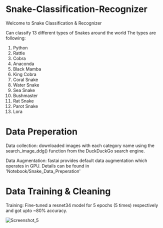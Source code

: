 # Snake-Classification-Recognizer
Welcome to Snake Classification & Recognizer

Can classify 13 different types of Snakes around the world
The types are following:

1. Python
2. Rattle
3. Cobra
4. Anaconda
5. Black Mamba
6. King Cobra
7. Coral Snake
8. Water Snake
9. Sea Snake
10. Bushmaster
11. Rat Snake
12. Parot Snake
13. Lora

# Data Preperation

Data collection: downloaded images with each category name using the search_image_ddg() function from the DuckDuckGo search engine.

Data Augmentation: fastai provides default data augmentation which operates in GPU. Details can be found in
'Notebook/Snake_Data_Preperation'

# Data Training & Cleaning
Training: Fine-tuned a resnet34 model for 5 epochs (5 times) respectively and got upto ~80% accuracy.

![Screenshot_5](https://github.com/Somoresh/snake-classification-recognizer/assets/45269154/18979211-a75d-4153-adcf-bb410f56752e)
